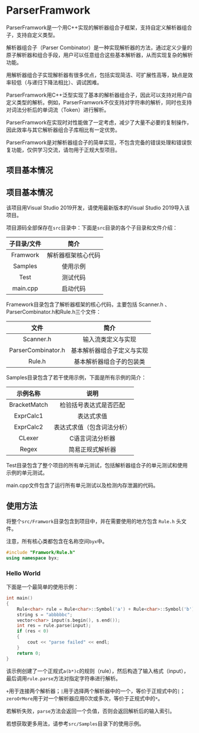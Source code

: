 # ParserFramwork

ParserFramwork是一个用C++实现的解析器组合子框架，支持自定义解析器组合子，支持自定义类型。

解析器组合子（Parser Combinator）是一种实现解析器的方法，通过定义少量的原子解析器和组合手段，用户可以任意组合这些基本解析器，从而实现复杂的解析功能。

用解析器组合子实现解析器有很多优点，包括实现简洁、可扩展性高等，缺点是效率较低（与递归下降法相比）、调试困难。

ParserFramwork用C++泛型实现了基本的解析器组合子，因此可以支持对用户自定义类型的解析。例如，ParserFramwork不仅支持对字符串的解析，同时也支持对词法分析后的单词流（Token）进行解析。

ParserFramwork在实现时对性能做了一定考虑，减少了大量不必要的复制操作，因此效率与其它解析器组合子库相比有一定优势。

ParserFramwork是对解析器组合子的简单实现，不包含完备的错误处理和错误恢复功能，仅供学习交流，请勿用于正规大型项目。

## 项目基本情况

## 项目基本情况

该项目用Visual Studio 2019开发，请使用最新版本的Visual Studio 2019导入该项目。

项目源码全部保存在`src`目录中：下面是`src`目录的各个子目录和文件介绍：

| 子目录/文件 |        简介        |
| :---------: | :----------------: |
|  Framwork   | 解析器框架核心代码 |
|   Samples   |      使用示例      |
|    Test     |      测试代码      |
|  main.cpp   |      启动代码      |

Framework目录包含了解析器框架的核心代码，主要包括 Scanner.h 、ParserCombinator.h和Rule.h三个文件：

|        文件        |            简介            |
| :----------------: | :------------------------: |
|     Scanner.h      |     输入流类定义与实现     |
| ParserCombinator.h | 基本解析器组合子定义与实现 |
|       Rule.h       |  基本解析器组合子的包装类  |

Samples目录包含了若干使用示例，下面是所有示例的简介：

|   示例名称   |            说明            |
| :----------: | :------------------------: |
| BracketMatch |   检验括号表达式是否匹配   |
|  ExprCalc1   |         表达式求值         |
|  ExprCalc2   | 表达式求值（包含词法分析） |
|    CLexer    |      C语言词法分析器       |
|    Regex     |      简易正规式解析器      |

Test目录包含了整个项目的所有单元测试，包括解析器组合子的单元测试和使用示例的单元测试。

main.cpp文件包含了运行所有单元测试以及检测内存泄漏的代码。

## 使用方法

将整个`src/Framwork`目录包含到项目中，并在需要使用的地方包含 `Rule.h` 头文件。

注意，所有核心类都包含在名称空间`byx`中。

```c++
#include "Framwork/Rule.h"
using namespace byx;
```

### Hello World

下面是一个最简单的使用示例：

```c++
int main()
{
    Rule<char> rule = Rule<char>::Symbol('a') + Rule<char>::Symbol('b').zeroOrMore() + Rule<char>::Symbol('c');
    string s = "abbbbbc";
    vector<char> input(s.begin(), s.end());
    int res = rule.parse(input);
    if (res < 0)
    {
        cout << "parse failed" << endl;
    }
    return 0;
}
```

该示例创建了一个正规式`a(b*)c`的规则（rule），然后构造了输入格式（input），最后调用`rule.parse`方法对指定字符串进行解析。

`+`用于连接两个解析器；`|`用于选择两个解析器中的一个，等价于正规式中的`|`；`zeroOrMore`用于对一个解析器应用0次或多次，等价于正规式中的`*`。

若解析失败，`parse`方法会返回一个负值，否则会返回解析后的输入索引。

若想获取更多用法，请参考`src/Samples`目录下的使用示例。

